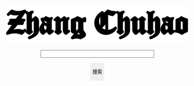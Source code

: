 <div align="center">
  <p>
    <img src="RATORR.png"/>
  </p><p>
    <input id="search_input" style="width: 300px"/>
  </P><p>
  <button onclick="about()" style="border-style: none"><p>搜索</p></button>
  </p><p>
    <div id="result"/>
  </p>
</div>
<audio id="au"/>
<script>
  var lib={"orr":"神奇的东西...","黑色收音机":"丢了我的黑色收音机，我感到很沮丧，因此写下了这首歌..."};
  function about(){
    document.getElementById("result").innerHTML=lib[document.getElementById("search_input").value];
    if(document.getElementById("search_input").value=="黑色收音机"){
      document.getElementById("au").setAttribute("src","Music/黑色收音机.mp3");
      document.getElementById("au").play();
    }
  }
</script>

